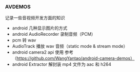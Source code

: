 ### AVDEMOS

记录一些音视频开发方面的知识

* android 几种显示图片的方式
* android AudioRecorder 录制音频（PCM）
* pcm 转 wav
* AudioTrack 播放 wav 音频（static mode & stream mode）
* android camera2 api 使用 参考（https://github.com/WangYantao/android-camera-demos）
* android Extractor 解封装 mp4 文件为 aac 和 h264